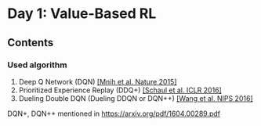 # Day 1: Value-Based RL
## Contents
### Used algorithm
1. Deep Q Network (DQN) [[Mnih et al. Nature 2015]](https://www.nature.com/articles/nature14236/)
2. Prioritized Experience Replay (DDQ+) [[Schaul et al. ICLR 2016]](https://arxiv.org/pdf/1511.05952.pdf)
3. Dueling Double DQN (Dueling DDQN or DQN++) [[Wang et al. NIPS 2016]](https://arxiv.org/pdf/1511.06581.pdf)

DQN+, DQN++ mentioned in https://arxiv.org/pdf/1604.00289.pdf
